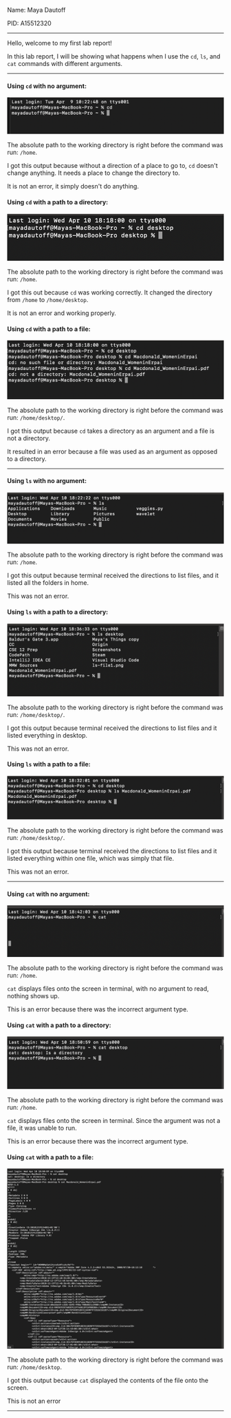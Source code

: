 
Name: Maya Dautoff

PID: A15512320

***

Hello, welcome to my first lab report! 

In this lab report, I will be showing what happens when I use the `cd`, `ls`, and `cat` commands with different arguments.

***


#### Using `cd` with no argument:

![Image](images/cd-noarg.png)

The absolute path to the working directory is right before the command was run: `/home`.

I got this output because without a direction of a place to go to, `cd` doesn't change anything. It needs a place to change the directory to. 

It is not an error, it simply doesn't do anything. 


#### Using `cd` with a path to a directory:

![Image](images/cd-directory.png)

The absolute path to the working directory is right before the command was run: `/home`.

I got this out because `cd` was working correctly. It changed the directory from `/home` to `/home/desktop`. 

It is not an error and working properly. 


#### Using `cd` with a path to a file:

![Image](images/cd-file.png)

The absolute path to the working directory is right before the command was run: `/home/desktop/`.

I got this output because `cd` takes a directory as an argument and a file is not a directory. 

It resulted in an error because a file was used as an argument as opposed to a directory.

***


#### Using `ls` with no argument:

![Image](images/ls-noarg.png)

The absolute path to the working directory is right before the command was run: `/home`.

I got this output because terminal received the directions to list files, and it listed all the folders in home. 

This was not an error.

#### Using `ls` with a path to a directory:

![Image](images/ls-directory1.png)

The absolute path to the working directory is right before the command was run: `/home/desktop/`.

I got this output because terminal received the directions to list files and it listed everything in desktop.

This was not an error.

#### Using `ls` with a path to a file:

![Image](images/ls-file1.png)

The absolute path to the working directory is right before the command was run: `/home/desktop/`.

I got this output because terminal received the directions to list files and it listed everything within one file, which was simply that file.

This was not an error. 


***


#### Using `cat` with no argument:

![Image](images/cat-noarg.png)

The absolute path to the working directory is right before the command was run: `/home`.

`cat` displays files onto the screen in terminal, with no argument to read, nothing shows up. 

This is an error because there was the incorrect argument type. 

#### Using `cat` with a path to a directory:

![Image](images/cat-directory.png)

The absolute path to the working directory is right before the command was run: `/home`.

`cat` displays files onto the screen in terminal. Since the argument was not a file, it was unable to run.

This is an error because there was the incorrect argument type. 

#### Using `cat` with a path to a file:

![Image](images/cat-file.png)

The absolute path to the working directory is right before the command was run: `/home/desktop`.

I got this output because `cat` displayed the contents of the file onto the screen.

This is not an error

***

